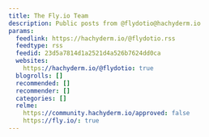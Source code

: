 ```yaml
---
title: The Fly.io Team
description: Public posts from @flydotio@hachyderm.io
params:
  feedlink: https://hachyderm.io/@flydotio.rss
  feedtype: rss
  feedid: 23d5a7814d1a2521d4a526b7624dd0ca
  websites:
    https://hachyderm.io/@flydotio: true
  blogrolls: []
  recommended: []
  recommender: []
  categories: []
  relme:
    https://community.hachyderm.io/approved: false
    https://fly.io/: true
---
```

